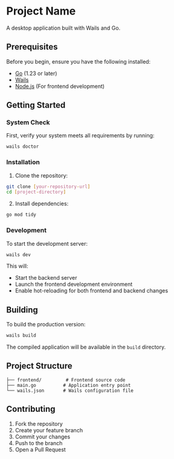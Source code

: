 # Project Name

A desktop application built with Wails and Go.

## Prerequisites

Before you begin, ensure you have the following installed:

- [Go](https://golang.org/doc/install) (1.23 or later)
- [Wails](https://wails.io/docs/gettingstarted/installation)
- [Node.js](https://nodejs.org/) (For frontend development)

## Getting Started

### System Check

First, verify your system meets all requirements by running:

```bash
wails doctor
```

### Installation

1. Clone the repository:

```bash
git clone [your-repository-url]
cd [project-directory]
```

2. Install dependencies:

```bash
go mod tidy
```

### Development

To start the development server:

```bash
wails dev
```

This will:

- Start the backend server
- Launch the frontend development environment
- Enable hot-reloading for both frontend and backend changes

## Building

To build the production version:

```bash
wails build
```

The compiled application will be available in the `build` directory.

## Project Structure

```
├── frontend/         # Frontend source code
├── main.go          # Application entry point
└── wails.json       # Wails configuration file
```

## Contributing

1. Fork the repository
2. Create your feature branch
3. Commit your changes
4. Push to the branch
5. Open a Pull Request
